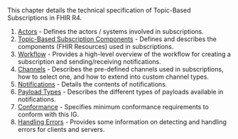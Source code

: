 
This chapter details the technical specification of Topic-Based Subscriptions in FHIR R4.

1. [Actors](actors.html) - Defines the actors / systems involved in subscriptions.
1. [Topic-Based Subscription Components](components.html) - Defines and describes the components (FHIR Resources) used in subscriptions. 
1. [Workflow](workflow.html) - Provides a high-level overview of the workflow for creating a subscription and sending/receiving notifications.
1. [Channels](channels.html) - Describes the pre-defined channels used in subscriptions, how to select one, and how to extend into custom channel types.
1. [Notifications](notifications.html) - Details the contents of notifications.
1. [Payload Types](payloads.html) - Describes the different types of payloads available in notifications.
1. [Conformance](conformance.html) - Specifies minimum conformance requirements to conform with this IG.
1. [Handling Errors](errors.html) - Provides some information on detecting and handling errors for clients and servers.

